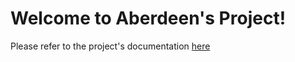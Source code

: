 # Welcome to Aberdeen's Project! 

Please refer to the project's documentation [here](doc/build/html/index)